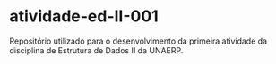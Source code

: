 # atividade-ed-II-001
 Repositório utilizado para o desenvolvimento da primeira atividade da disciplina de Estrutura de Dados II da UNAERP.
